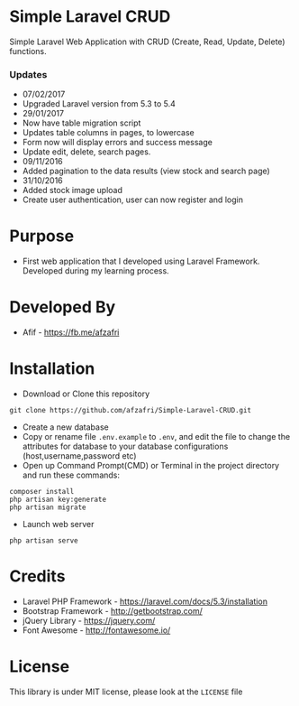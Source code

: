 # Simple Laravel CRUD
Simple Laravel Web Application with CRUD (Create, Read, Update, Delete) functions.

### Updates
- 07/02/2017
 - Upgraded Laravel version from 5.3 to 5.4
- 29/01/2017
 - Now have table migration script
 - Updates table columns in pages, to lowercase
 - Form now will display errors and success message
 - Update edit, delete, search pages.
- 09/11/2016
 - Added pagination to the data results (view stock and search page)
- 31/10/2016
 - Added stock image upload
 - Create user authentication, user can now register and login

# Purpose
- First web application that I developed using Laravel Framework. Developed during my learning process.

# Developed By
- Afif - https://fb.me/afzafri

# Installation
- Download or Clone this repository
```
git clone https://github.com/afzafri/Simple-Laravel-CRUD.git
```
- Create a new database
- Copy or rename file ```.env.example``` to ```.env```, and edit the file to change the attributes for database to your database configurations (host,username,password etc)
-  Open up Command Prompt(CMD) or Terminal in the project directory and run these commands:
```
composer install
php artisan key:generate
php artisan migrate
```
- Launch web server
```
php artisan serve
```

# Credits
- Laravel PHP Framework - https://laravel.com/docs/5.3/installation
- Bootstrap Framework - http://getbootstrap.com/
- jQuery Library - https://jquery.com/
- Font Awesome - http://fontawesome.io/

# License
This library is under MIT license, please look at the `LICENSE` file
